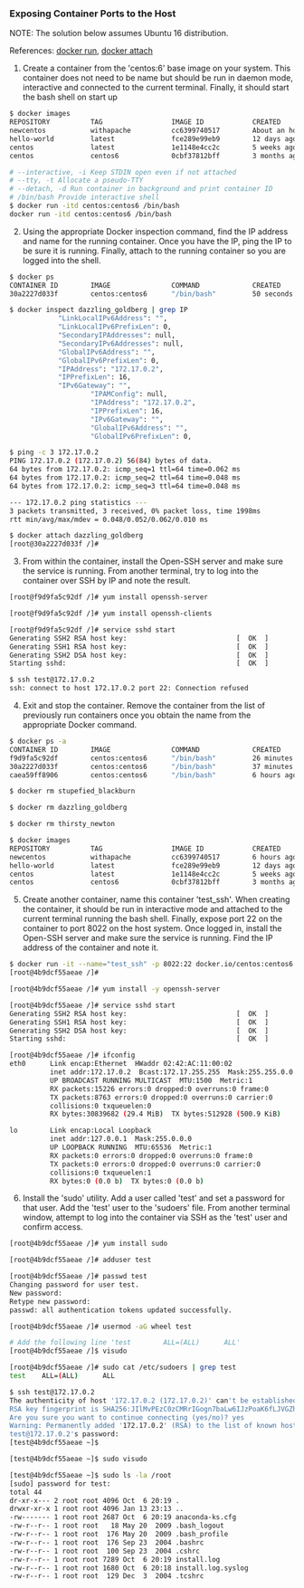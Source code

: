 ### Exposing Container Ports to the Host

NOTE: The solution below assumes Ubuntu 16 distribution.

References: [docker run](https://docs.docker.com/engine/reference/commandline/run/), [docker attach](https://docs.docker.com/engine/reference/commandline/attach/) 

1. Create a container from the 'centos:6' base image on your system. This container does not need to be name but should be run in daemon mode, interactive and connected to the current terminal. Finally, it should start the bash shell on start up
```bash
$ docker images
REPOSITORY          TAG                 IMAGE ID            CREATED             SIZE
newcentos           withapache          cc6399740517        About an hour ago   306MB
hello-world         latest              fce289e99eb9        12 days ago         1.84kB
centos              latest              1e1148e4cc2c        5 weeks ago         202MB
centos              centos6             0cbf37812bff        3 months ago        194MB
```
```bash
# --interactive, -i Keep STDIN open even if not attached
# --tty, -t Allocate a pseudo-TTY
# --detach, -d Run container in background and print container ID
# /bin/bash Provide interactive shell
$ docker run -itd centos:centos6 /bin/bash
docker run -itd centos:centos6 /bin/bash
```

2. Using the appropriate Docker inspection command, find the IP address and name for the running container. Once you have the IP, ping the IP to be sure it is running. Finally, attach to the running container so you are logged into the shell.
```bash
$ docker ps
CONTAINER ID        IMAGE               COMMAND             CREATED             STATUS              PORTS               NAMES
30a2227d033f        centos:centos6      "/bin/bash"         50 seconds ago      Up 49 seconds                           dazzling_goldberg
```
```bash
$ docker inspect dazzling_goldberg | grep IP
            "LinkLocalIPv6Address": "",
            "LinkLocalIPv6PrefixLen": 0,
            "SecondaryIPAddresses": null,
            "SecondaryIPv6Addresses": null,
            "GlobalIPv6Address": "",
            "GlobalIPv6PrefixLen": 0,
            "IPAddress": "172.17.0.2",
            "IPPrefixLen": 16,
            "IPv6Gateway": "",
                    "IPAMConfig": null,
                    "IPAddress": "172.17.0.2",
                    "IPPrefixLen": 16,
                    "IPv6Gateway": "",
                    "GlobalIPv6Address": "",
                    "GlobalIPv6PrefixLen": 0,
```
```bash
$ ping -c 3 172.17.0.2
PING 172.17.0.2 (172.17.0.2) 56(84) bytes of data.
64 bytes from 172.17.0.2: icmp_seq=1 ttl=64 time=0.062 ms
64 bytes from 172.17.0.2: icmp_seq=2 ttl=64 time=0.048 ms
64 bytes from 172.17.0.2: icmp_seq=3 ttl=64 time=0.048 ms

--- 172.17.0.2 ping statistics ---
3 packets transmitted, 3 received, 0% packet loss, time 1998ms
rtt min/avg/max/mdev = 0.048/0.052/0.062/0.010 ms
```
```bash
$ docker attach dazzling_goldberg
[root@30a2227d033f /]#
```
3. From within the container, install the Open-SSH server and make sure the service is running. From another terminal, try to log into the container over SSH by IP and note the result.
```bash
[root@f9d9fa5c92df /]# yum install openssh-server
```
```bash
[root@f9d9fa5c92df /]# yum install openssh-clients
```
```bash
[root@f9d9fa5c92df /]# service sshd start        
Generating SSH2 RSA host key:                           [  OK  ]
Generating SSH1 RSA host key:                           [  OK  ]
Generating SSH2 DSA host key:                           [  OK  ]
Starting sshd:                                          [  OK  ]
```
```bash
$ ssh test@172.17.0.2
ssh: connect to host 172.17.0.2 port 22: Connection refused
```

4. Exit and stop the container. Remove the container from the list of previously run containers once you obtain the name from the appropriate Docker command.
```bash
$ docker ps -a
CONTAINER ID        IMAGE               COMMAND             CREATED             STATUS                       PORTS               NAMES
f9d9fa5c92df        centos:centos6      "/bin/bash"         26 minutes ago      Exited (255) 7 seconds ago                       stupefied_blackburn
30a2227d033f        centos:centos6      "/bin/bash"         37 minutes ago      Exited (0) 26 minutes ago                        dazzling_goldberg
caea59ff8906        centos:centos6      "/bin/bash"         6 hours ago         Exited (1) 6 hours ago                           thirsty_newton
```
```bash
$ docker rm stupefied_blackburn
```
```bash
$ docker rm dazzling_goldberg
```
```bash
$ docker rm thirsty_newton
```
```bash
$ docker images
REPOSITORY          TAG                 IMAGE ID            CREATED             SIZE
newcentos           withapache          cc6399740517        6 hours ago         306MB
hello-world         latest              fce289e99eb9        12 days ago         1.84kB
centos              latest              1e1148e4cc2c        5 weeks ago         202MB
centos              centos6             0cbf37812bff        3 months ago        194MB
```

5. Create another container, name this container 'test_ssh'. When creating the container, it should be run in interactive mode and attached to the current terminal running the bash shell. Finally, expose port 22 on the container to port 8022 on the host system. Once logged in, install the Open-SSH server and make sure the service is running. Find the IP address of the container and note it.
```bash
$ docker run -it --name="test_ssh" -p 8022:22 docker.io/centos:centos6 /bin/bash 
[root@4b9dcf55aeae /]#
```
```bash
[root@4b9dcf55aeae /]# yum install -y openssh-server
```
```bash
[root@4b9dcf55aeae /]# service sshd start
Generating SSH2 RSA host key:                           [  OK  ]
Generating SSH1 RSA host key:                           [  OK  ]
Generating SSH2 DSA host key:                           [  OK  ]
Starting sshd:                                          [  OK  ]
```
```bash
[root@4b9dcf55aeae /]# ifconfig
eth0      Link encap:Ethernet  HWaddr 02:42:AC:11:00:02  
          inet addr:172.17.0.2  Bcast:172.17.255.255  Mask:255.255.0.0
          UP BROADCAST RUNNING MULTICAST  MTU:1500  Metric:1
          RX packets:15226 errors:0 dropped:0 overruns:0 frame:0
          TX packets:8763 errors:0 dropped:0 overruns:0 carrier:0
          collisions:0 txqueuelen:0 
          RX bytes:30839682 (29.4 MiB)  TX bytes:512928 (500.9 KiB)

lo        Link encap:Local Loopback  
          inet addr:127.0.0.1  Mask:255.0.0.0
          UP LOOPBACK RUNNING  MTU:65536  Metric:1
          RX packets:0 errors:0 dropped:0 overruns:0 frame:0
          TX packets:0 errors:0 dropped:0 overruns:0 carrier:0
          collisions:0 txqueuelen:1 
          RX bytes:0 (0.0 b)  TX bytes:0 (0.0 b)
```

6. Install the 'sudo' utility. Add a user called 'test' and set a password for that user. Add the 'test' user to the 'sudoers' file. From another terminal window, attempt to log into the container via SSH as the 'test' user and confirm access.
```bash
[root@4b9dcf55aeae /]# yum install sudo
```
```bash
[root@4b9dcf55aeae /]# adduser test
```
```bash
[root@4b9dcf55aeae /]# passwd test
Changing password for user test.
New password: 
Retype new password: 
passwd: all authentication tokens updated successfully.
```
```bash
[root@4b9dcf55aeae /]# usermod -aG wheel test
```
```bash
# Add the following line 'test        ALL=(ALL)      ALL'
[root@4b9dcf55aeae /]$ visudo
```
```bash
[root@4b9dcf55aeae /]# sudo cat /etc/sudoers | grep test
test    ALL=(ALL)      ALL
```
```bash
$ ssh test@172.17.0.2
The authenticity of host '172.17.0.2 (172.17.0.2)' can't be established.
RSA key fingerprint is SHA256:JIlMvPEzC0zCMRrIGogn7baLw6IJzPoaK6fLJVGZhkU.
Are you sure you want to continue connecting (yes/no)? yes
Warning: Permanently added '172.17.0.2' (RSA) to the list of known hosts.
test@172.17.0.2's password: 
[test@4b9dcf55aeae ~]$
```
```bash
[test@4b9dcf55aeae ~]$ sudo visudo
```
```bash
[test@4b9dcf55aeae ~]$ sudo ls -la /root
[sudo] password for test: 
total 44
dr-xr-x--- 2 root root 4096 Oct  6 20:19 .
drwxr-xr-x 1 root root 4096 Jan 13 23:13 ..
-rw------- 1 root root 2687 Oct  6 20:19 anaconda-ks.cfg
-rw-r--r-- 1 root root   18 May 20  2009 .bash_logout
-rw-r--r-- 1 root root  176 May 20  2009 .bash_profile
-rw-r--r-- 1 root root  176 Sep 23  2004 .bashrc
-rw-r--r-- 1 root root  100 Sep 23  2004 .cshrc
-rw-r--r-- 1 root root 7289 Oct  6 20:19 install.log
-rw-r--r-- 1 root root 1680 Oct  6 20:18 install.log.syslog
-rw-r--r-- 1 root root  129 Dec  3  2004 .tcshrc
```
